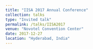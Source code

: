 ```yaml
---
title: "IISA 2017 Annual Conference"
collection: talks
type: "Invited talk"
permalink: /talks/IISA2017
venue: "Novotel Convention Center"
date: 2017-12-27
location: "Hyderabad, India"
---
```

